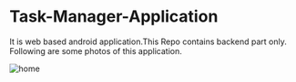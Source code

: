 # Task-Manager-Application
It is web based android application.This Repo contains backend part only.
Following are some photos of this application.

![home](https://user-images.githubusercontent.com/78132661/130015928-26b16252-136f-40d4-abdc-800980d9e751.png)
